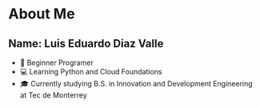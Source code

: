 # About Me

## Name: Luis Eduardo Diaz Valle

-  🚩 Beginner Programer
-  💻 Learning Python and Cloud Foundations  
-  🎓 Currently studying B.S. in Innovation and Development Engineering at Tec de Monterrey
